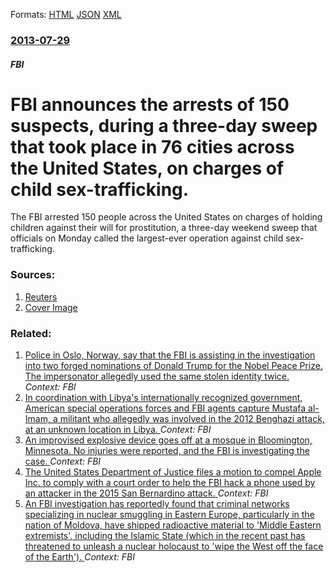 
Formats: [HTML](/news/2013/07/29/fbi-announces-the-arrests-of-150-suspects-during-a-three-day-sweep-that-took-place-in-76-cities-across-the-united-states-on-charges-of-chi.html)  [JSON](/news/2013/07/29/fbi-announces-the-arrests-of-150-suspects-during-a-three-day-sweep-that-took-place-in-76-cities-across-the-united-states-on-charges-of-chi.json)  [XML](/news/2013/07/29/fbi-announces-the-arrests-of-150-suspects-during-a-three-day-sweep-that-took-place-in-76-cities-across-the-united-states-on-charges-of-chi.xml)  

### [2013-07-29](/news/2013/07/29/index.md)

##### FBI
# FBI announces the arrests of 150 suspects, during a three-day sweep that took place in 76 cities across the United States, on charges of child sex-trafficking. 

The FBI arrested 150 people across the United States on charges of holding children against their will for prostitution, a three-day weekend sweep that officials on Monday called the largest-ever operation against child sex-trafficking.


### Sources:

1. [Reuters](https://www.reuters.com/article/2013/07/29/us-usa-crime-prostitution-idUSBRE96S0NC20130729)
1. [Cover Image](https://s1.reutersmedia.net/resources/r/?m=02&d=20130729&t=2&i=755303330&w=&fh=545px&fw=&ll=&pl=&sq=&r=CBRE96S1CBA00)

### Related:

1. [Police in Oslo, Norway, say that the FBI is assisting in the investigation into two forged nominations of Donald Trump for the Nobel Peace Prize. The impersonator allegedly used the same stolen identity twice. ](/news/2018/03/1/police-in-oslo-norway-say-that-the-fbi-is-assisting-in-the-investigation-into-two-forged-nominations-of-donald-trump-for-the-nobel-peace-p.md) _Context: FBI_
2. [In coordination with Libya's internationally recognized government, American special operations forces and FBI agents capture Mustafa al-Imam, a militant who allegedly was involved in the 2012 Benghazi attack, at an unknown location in Libya. ](/news/2017/10/29/in-coordination-with-libyaas-internationally-recognized-government-american-special-operations-forces-and-fbi-agents-capture-mustafa-al-i.md) _Context: FBI_
3. [An improvised explosive device goes off at a mosque in Bloomington, Minnesota. No injuries were reported, and the FBI is investigating the case. ](/news/2017/08/5/an-improvised-explosive-device-goes-off-at-a-mosque-in-bloomington-minnesota-no-injuries-were-reported-and-the-fbi-is-investigating-the-c.md) _Context: FBI_
4. [The United States Department of Justice files a motion to compel Apple Inc. to comply with a court order to help the FBI hack a phone used by an attacker in the 2015 San Bernardino attack. ](/news/2016/02/19/the-united-states-department-of-justice-files-a-motion-to-compel-apple-inc-to-comply-with-a-court-order-to-help-the-fbi-hack-a-phone-used-b.md) _Context: FBI_
5. [An FBI investigation has reportedly found that criminal networks specializing in nuclear smuggling in Eastern Europe, particularly in the nation of Moldova, have shipped radioactive material to 'Middle Eastern extremists', including the Islamic State (which in the recent past has threatened to unleash a nuclear holocaust to 'wipe the West off the face of the Earth'). ](/news/2015/10/7/an-fbi-investigation-has-reportedly-found-that-criminal-networks-specializing-in-nuclear-smuggling-in-eastern-europe-particularly-in-the-na.md) _Context: FBI_
